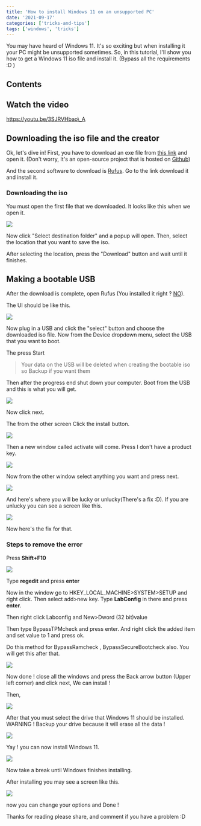 ```yaml
---
title: 'How to install Windows 11 on an unsupported PC'
date: '2021-09-17'
categories: ['tricks-and-tips']
tags: ['windows', 'tricks']
---
```


You may have heard of Windows 11. It's so exciting but when installing it your PC might be unsupported sometimes. So, in this tutorial, I'll show you how to get a Windows 11 iso file and install it. (Bypass all the requirements :D )

## Contents

## Watch the video

https://youtu.be/3SJRVHbao\_A

## Downloading the iso file and the creator

Ok, let's dive in! First, you have to download an exe file from [this link](https://github.com/euzzeud/GetWindows11Utility/releases/download/1.0.0.0/GetWindows11.exe) and open it. (Don't worry, It's an open-source project that is hosted on [Github](https://github.com/euzzeud/GetWindows11Utility/releases/tag/1.0.0.0))

And the second software to download is [Rufus](https://rufus.ie/en/). Go to the link download it and install it.

### Downloading the iso

You must open the first file that we downloaded. It looks like this when we open it.

![](https://user-images.githubusercontent.com/76736580/133392304-ae710070-f7d6-40b0-860c-99e26b7a1d2c.png)

Now click "Select destination folder" and a popup will open. Then, select the location that you want to save the iso.

After selecting the location, press the "Download" button and wait until it finishes.

## Making a bootable USB

After the download is complete, open Rufus (You installed it right ? [NO](#downloadrufusa)).

The UI should be like this.

![](https://user-images.githubusercontent.com/76736580/133393277-50998de9-f3e4-498f-b057-bb0a95a29540.png)

Now plug in a USB and click the "select" button and choose the downloaded iso file. Now from the Device dropdown menu, select the USB that you want to boot.

The press Start

> Your data on the USB will be deleted when creating the bootable iso so Backup if you want them

Then after the progress end shut down your computer. Boot from the USB and this is what you will get.

![](https://user-images.githubusercontent.com/76736580/133394234-5581383d-f3d3-4bc8-b391-e3af9b94dce4.png)

Now click next.

The from the other screen Click the install button.

![](https://user-images.githubusercontent.com/76736580/133394386-aac03402-a29d-4433-8f07-94edfd4151ad.png)

Then a new window called activate will come. Press I don't have a product key.

![](https://user-images.githubusercontent.com/76736580/133394675-e49ed86c-727c-40f5-b48b-cd37f84a70fa.png)

Now from the other window select anything you want and press next.

![](https://user-images.githubusercontent.com/76736580/133394823-9a7356ff-6105-4fa9-9a31-b05809f5515c.png)

And here's where you will be lucky or unlucky(There's a fix :D). If you are unlucky you can see a screen like this.

![](https://user-images.githubusercontent.com/76736580/133395050-9bcbe96a-f270-41f6-9db4-67b29c77d0db.png)

Now here's the fix for that.

### Steps to remove the error

Press **Shift+F10**

![](https://user-images.githubusercontent.com/76736580/133395379-05f1d4c8-1fe8-42d3-a006-0e141a4681f3.png)

Type **regedit** and press **enter**

Now in the window go to HKEY_LOCAL_MACHINE>SYSTEM>SETUP and right click. Then select add>new key. Type **LabConfig** in there and press **enter**.

Then right click Labconfig and New>Dword (32 bit)value

Then type BypassTPMcheck and press enter. And right click the added item and set value to 1 and press ok.

Do this method for BypassRamcheck , BypassSecureBootcheck also. You will get this after that.

![](https://user-images.githubusercontent.com/76736580/133396912-a625daa7-c632-4a93-b418-3651b92a511b.png)

Now done ! close all the windows and press the Back arrow button (Upper left corner) and click next, We can install !

Then,

![](https://user-images.githubusercontent.com/76736580/133397387-de203cc5-e875-4d62-a81f-c40d9f2fa0df.png)

After that you must select the drive that Windows 11 should be installed. WARNING ! Backup your drive because it will erase all the data !

![](https://user-images.githubusercontent.com/76736580/133397797-e2ef6fe0-b8d9-4fda-9a47-d4847f6cffed.png)

Yay ! you can now install Windows 11.

![](https://www.tronic247.com/wp-content/uploads/2021/09/image-1.png)

Now take a break until Windows finishes installing.

After installing you may see a screen like this.

![](https://user-images.githubusercontent.com/76736580/133398153-2680ef03-d264-451d-8f9f-3342e1102803.png)

now you can change your options and Done !

Thanks for reading please share, and comment if you have a problem :D
